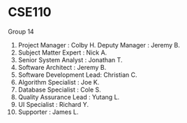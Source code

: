 CSE110
======
Group 14
1. Project Manager          : Colby H.
   Deputy Manager           : Jeremy B.
2. Subject Matter Expert    : Nick A. 
3. Senior System Analyst    : Jonathan T.
4. Software Architect       : Jeremy B.
5. Software Development Lead: Christian C.
6. Algorithm Specialist     : Joe K.
7. Database Specialist      : Cole S.
8. Quality Assurance Lead   : Yutang L.
9. UI Specialist            : Richard Y.
10. Supporter               : James L.

